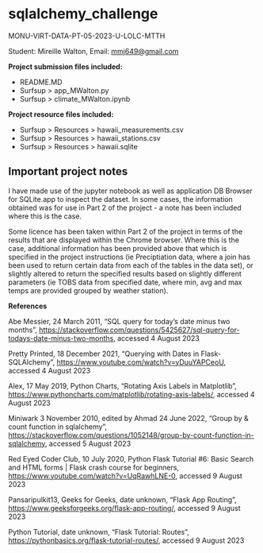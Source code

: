 # sqlalchemy_challenge

MONU-VIRT-DATA-PT-05-2023-U-LOLC-MTTH

Student: Mireille Walton, Email: mmj649@gmail.com

**Project submission files included:**

- README.MD
- Surfsup > app_MWalton.py
- Surfsup > climate_MWalton.ipynb

**Project resource files included:** 
- Surfsup > Resources > hawaii_measurements.csv
- Surfsup > Resources > hawaii_stations.csv
- Surfsup > Resources > hawaii.sqlite

## Important project notes

I have made use of the jupyter notebook as well as application DB Browser for SQLite.app to inspect the dataset.  In some cases, the information obtained was for use in Part 2 of the project - a note has been included where this is the case.  

Some licence has been taken within Part 2 of the project in terms of the results that are displayed within the Chrome browser.  Where this is the case, additional information has been provided above that which is specified in the project instructions (ie Preciptiation data, where a join has been used to return certain data from each of the tables in the data set), or slightly altered to return the specified results based on slightly different parameters (ie TOBS data from specified date, where min, avg and max temps are provided grouped by weather station).   

**References**

Abe Messier, 24 March 2011, “SQL query for today’s date minus two months”, https://stackoverflow.com/questions/5425627/sql-query-for-todays-date-minus-two-months, accessed 4 August 2023

Pretty Printed, 18 December 2021, “Querying with Dates in Flask-SQLAlchemy”, https://www.youtube.com/watch?v=yDuuYAPCeoU, accessed 4 August 2023

Alex, 17 May 2019, Python Charts, “Rotating Axis Labels in Matplotlib”, https://www.pythoncharts.com/matplotlib/rotating-axis-labels/, accessed 4 August 2023

Miniwark 3 November 2010, edited by Ahmad 24 June 2022, “Group by & count function in sqlalchemy”, https://stackoverflow.com/questions/1052148/group-by-count-function-in-sqlalchemy, accessed 5 August 2023

Red Eyed Coder Club,  10 July 2020, Python Flask Tutorial #6: Basic Search and HTML forms | Flask crash course for beginners, https://www.youtube.com/watch?v=UqRawhLNE-0, accessed 9 August 2023

Pansaripulkit13, Geeks for Geeks, date unknown, “Flask App Routing”, https://www.geeksforgeeks.org/flask-app-routing/, accessed 9 August 2023

Python Tutorial, date unknown, “Flask Tutorial: Routes”, https://pythonbasics.org/flask-tutorial-routes/, accessed 9 August 2023
